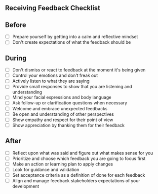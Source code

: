 ## Receiving Feedback Checklist

## Before
* [ ] Prepare yourself by getting into a calm and reflective mindset
* [ ] Don't create expectations of what the feedback should be

## During
* [ ] Don't dismiss or react to feedback at the moment it's being given
* [ ] Control your emotions and don't freak out
* [ ] Actively listen to what they are saying
* [ ] Provide small responses to show that you are listening and understanding
* [ ] Mind your facial expressions and body language
* [ ] Ask follow-up or clarification questions when necessary
* [ ] Welcome and embrace unexpected feedbacks
* [ ] Be open and understanding of other perspectives
* [ ] Show empathy and respect for their point of view
* [ ] Show appreciation by thanking them for their feedback

## After
* [ ] Reflect upon what was said and figure out what makes sense for you
* [ ] Prioritize and choose which feedback you are going to focus first
* [ ] Make an action or learning plan to apply changes
* [ ] Look for guidance and validation
* [ ] Set acceptance criteria as a definition of done for each feedback
* [ ] Align and manage feedback stakeholders expectations of your development
